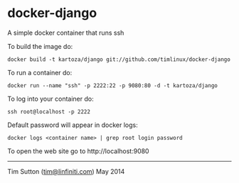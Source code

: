 docker-django
=============

A simple docker container that runs ssh

To build the image do:

```
docker build -t kartoza/django git://github.com/timlinux/docker-django
```

To run a container do:

```
docker run --name "ssh" -p 2222:22 -p 9080:80 -d -t kartoza/django
```

To log into your container do:

```
ssh root@localhost -p 2222
```

Default password will appear in docker logs:

```
docker logs <container name> | grep root login password
```

To open the web site go to http://localhost:9080

-----------

Tim Sutton (tim@linfiniti.com)
May 2014
